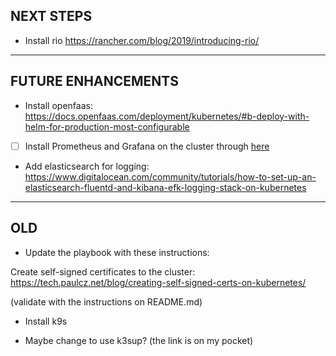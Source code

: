 ## NEXT STEPS

- Install rio <https://rancher.com/blog/2019/introducing-rio/>


---

## FUTURE ENHANCEMENTS

- Install openfaas:
  https://docs.openfaas.com/deployment/kubernetes/#b-deploy-with-helm-for-production-most-configurable

- [ ] Install Prometheus and Grafana on the cluster through
  [here](https://kauri.io/deploy-prometheus-and-grafana-to-monitor-a-kube/186a71b189864b9ebc4ef7c8a9f0a6b5/a)

- Add elasticsearch for logging:
  <https://www.digitalocean.com/community/tutorials/how-to-set-up-an-elasticsearch-fluentd-and-kibana-efk-logging-stack-on-kubernetes>

---

## OLD

- Update the playbook with these instructions:

Create self-signed certificates to the cluster:
https://tech.paulcz.net/blog/creating-self-signed-certs-on-kubernetes/

(validate with the instructions on README.md)


- Install k9s

- Maybe change to use k3sup? (the link is on my pocket)
